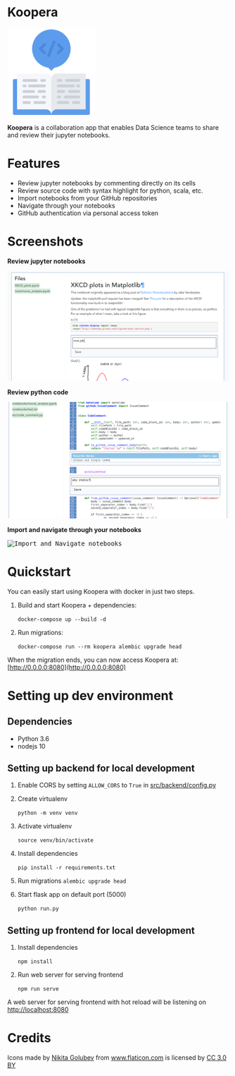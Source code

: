 Koopera
=========

<img
  src="public/img/icon.png"
  alt="Koopera"
  width="200"
/>

**Koopera** is a collaboration app that enables Data Science teams to share and review their jupyter notebooks.

# Features
* Review jupyter notebooks by commenting directly on its cells
* Review source code with syntax highlight for python, scala, etc.
* Import notebooks from your GitHub repositories
* Navigate through your notebooks
* GitHub authentication via personal access token

# Screenshots

**Review jupyter notebooks**

<kbd><img title="Review jupyter notebooks" src="docs/add_comments_to_notebook.png"></kbd><br/>

**Review python code**

<kbd><img title="Review python code" src="docs/add_comments_to_python_file.png"></kbd><br/>

**Import and navigate through your notebooks**

<kbd><img title="Import and Navigate notebooks" src="docs/notebooks_import_navigate.gif"></kbd><br/>

# Quickstart
You can easily start using Koopera with docker in just two steps.

1. Build and start Koopera + dependencies:

    `docker-compose up --build -d`

1. Run migrations:

    `docker-compose run --rm koopera alembic upgrade head`

When the migration ends, you can now access Koopera at: [http://0.0.0.0:8080](http://0.0.0.0:8080)


# Setting up dev environment

## Dependencies
* Python 3.6
* nodejs 10

## Setting up backend for local development

1. Enable CORS by setting `ALLOW_CORS` to `True` in [src/backend/config.py](src/backend/config.py)

2. Create virtualenv

    `python -m venv venv`

3. Activate virtualenv

    `source venv/bin/activate`

4. Install dependencies

    `pip install -r requirements.txt`

5. Run migrations
    `alembic upgrade head`

6. Start flask app on default port (5000)

    `python run.py`

## Setting up frontend for local development

1. Install dependencies

    `npm install`
2. Run web server for serving frontend

    `npm run serve`

A web server for serving frontend with hot reload will be listening on
[http://localhost:8080](http://localhost:8080)

# Credits

<div>Icons made by <a href="https://www.flaticon.com/authors/nikita-golubev" title="Nikita Golubev">Nikita Golubev</a> from <a href="https://www.flaticon.com/"                 title="Flaticon">www.flaticon.com</a> is licensed by <a href="http://creativecommons.org/licenses/by/3.0/"                 title="Creative Commons BY 3.0" target="_blank">CC 3.0 BY</a></div>
